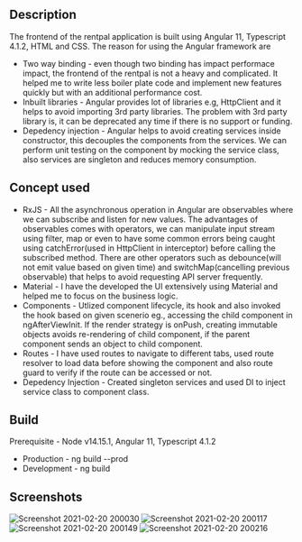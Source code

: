 ## Description
The frontend of the rentpal application is built using Angular 11, Typescript 4.1.2, HTML and CSS. The reason for using the Angular framework are
- Two way binding - even though two binding has impact performace impact, the frontend of the rentpal is not a heavy and complicated. It helped me to write less boiler plate code and implement new features quickly but with an additional performance cost.
- Inbuilt libraries - Angular provides lot of libraries e.g, HttpClient and it helps to avoid importing 3rd party libraries. The problem with 3rd party library is, it can be deprecated any time if there is no support or funding. 
- Depedency injection - Angular helps to avoid creating services inside constructor, this decouples the components from the services. We can perform unit testing on the component by mocking the service class, also services are singleton and reduces memory consumption.

## Concept used
- RxJS - All the asynchronous operation in Angular are observables where we can subscribe and listen for new values. The advantages of observables comes with operators, we can manipulate input stream using filter, map or even to have some common errors being caught using catchError(used in HttpClient in interceptor) before calling the subscribed method. There are other operators such as debounce(will not emit value based on given time) and switchMap(cancelling previous observable) that helps to avoid requesting API server frequently.  
- Material - I have the developed the UI extensively using Material and helped me to focus on the business logic.
- Components - Utlized component lifecycle, its hook and also invoked the hook based on given scenerio eg., accessing the child component in ngAfterViewInit. If the render strategy is onPush, creating immutable objects avoids re-rendering of child component, if the parent component sends an object to child component.
- Routes - I have used routes to navigate to different tabs, used route resolver to load data before showing the component and also route guard to verify if the route can be accessed or not.
- Depedency Injection - Created singleton services and used DI to inject service class to component class. 

## Build
Prerequisite - Node v14.15.1, Angular 11, Typescript 4.1.2
- Production - ng build --prod 
- Development - ng build

## Screenshots 
![Screenshot 2021-02-20 200030](https://user-images.githubusercontent.com/49817583/108605774-a38b7580-73b6-11eb-8720-76c5853e24ac.png)
![Screenshot 2021-02-20 200117](https://user-images.githubusercontent.com/49817583/108605775-a4240c00-73b6-11eb-8ebb-3f2085b57856.png)
![Screenshot 2021-02-20 200149](https://user-images.githubusercontent.com/49817583/108605776-a4240c00-73b6-11eb-9e46-488ef265a1be.png)
![Screenshot 2021-02-20 200216](https://user-images.githubusercontent.com/49817583/108605778-a4bca280-73b6-11eb-8a79-25034c770a96.png)
